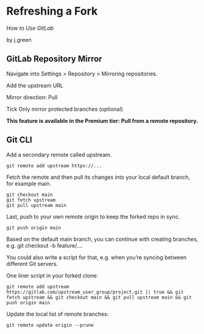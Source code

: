 # Refreshing a Fork

*How to Use GitLab*

by j.green

## GitLab Repository Mirror

Navigate into Settings > Repository > Mirroring repositories.

Add the upstream URL

Mirror direction: Pull

Tick Only mirror protected branches (optional)

**This feature is available in the Premium tier: Pull from a remote repository.**

## Git CLI

Add a secondary remote called upstream.
```
git remote add upstream https://...
```
Fetch the remote and then pull its changes into your local default branch, for example main.
```
git checkout main
git fetch upstream
git pull upstream main
```
Last, push to your own remote origin to keep the forked repo in sync.
```
git push origin main
```
Based on the default main branch, you can continue with creating branches, e.g. git checkout -b feature/....

You could also write a script for that, e.g. when you’re syncing between different Git servers.

One liner script in your forked clone:
```
git remote add upstream https://gitlab.com/upstream_user_group/project.git || true && git fetch upstream && git checkout main && git pull upstream main && git push origin main
```

Update the local list of remote branches:
```
git remote update origin --prune
```